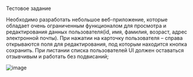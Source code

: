 Тестовое задание

Необходимо разработать небольшое веб-приложение, которые обладает очень ограниченным функционалом для просмотра и редактирования данных пользователя(id, имя, фамилия, возраст, адрес электронной почты). 
При нажатии на карточку пользователя – справа открываются поля для редактирования, под которым находится кнопка сохранить. При листании списка пользователей UI должен оставаться отзывчивым и работать без подвисаний;

![image](https://github.com/donikorch/test_users/assets/126454671/7ee68d6d-e8c3-4d20-ad54-31e66157315f)
